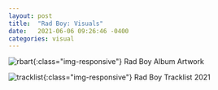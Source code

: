```yaml
---
layout: post
title:  "Rad Boy: Visuals"
date:   2021-06-06 09:26:46 -0400
categories: visual
---
```


![rbart](/assets/rbart.jpg){:class="img-responsive"}
Rad Boy Album Artwork

![tracklist](/assets/rbtrack.jpg){:class="img-responsive"}
Rad Boy Tracklist 2021